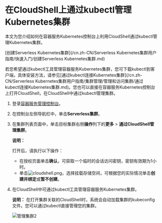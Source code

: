 # 在CloudShell上通过kubectl管理Kubernetes集群

本文为您介绍如何在容器服务Kubernetes控制台上利用CloudShell通过kubectl管理Kubernetes集群。

[创建Serverless Kubernetes集群](/cn.zh-CN/Serverless Kubernetes集群用户指南/快速入门/创建Serverless Kubernetes集群.md)

若您希望通过kubectl工具管理容器服务Kubernetes集群，您可下载kubectl到客户端，具体安装方法，请参见[通过kubectl连接Kubernetes集群](/cn.zh-CN/Serverless Kubernetes集群用户指南/集群管理/管理和访问集群/通过kubectl连接Kubernetes集群.md)。您也可以直接在容器服务Kubernetes控制台上打开CloudShell，在CloudShell中通过kubectl管理集群。

1.  登录[容器服务管理控制台](https://cs.console.aliyun.com)。

2.  在控制台左侧导航栏中，单击**Serverless集群**。

3.  在集群列表页面中，单击目标集群右侧**操作**列下的**更多** \> **通过CloudShell管理集群**。

    **说明：**

    打开后，请执行以下操作：

    -   在授权页面单击**确认**，可获取一个临时的会话访问密钥，密钥有效期为1小时。
    -   单击![cloudshell.png](https://static-aliyun-doc.oss-cn-hangzhou.aliyuncs.com/assets/img/zh-CN/0475659951/p141958.png)，选择挂载存储空间，可根据您的实际情况单击**创建并绑定**或**暂不创建**。
4.  在CloudShell中可通过kubectl工具管理容器服务Kubernetes集群。

    **说明：** 在打开集群关联的CloudShell时，系统会自动加载集群的kubeconfig文件。您可以通过kubectl直接管理您的集群。

    ![管理集群2](https://static-aliyun-doc.oss-cn-hangzhou.aliyuncs.com/assets/img/zh-CN/0475659951/p34727.png)


